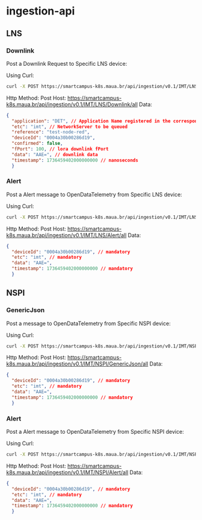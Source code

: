 # ingestion-api

## LNS
### Downlink
Post a Downlink Request to Specific LNS device:

Using Curl:
```bash
curl -X POST https://smartcampus-k8s.maua.br/api/ingestion/v0.1/IMT/LNS/Downlink/all -d '{"application": "DET", "etc": "imt", "reference": "test-node-red", "deviceId": "0004a30b00286d19", "confirmed": false, "fPort": 100, "data": "AAE=", "timestamp": 1736459402000000000}' -H "Content-Type: application/json"
```

Http Method: Post
Host: https://smartcampus-k8s.maua.br/api/ingestion/v0.1/IMT/LNS/Downlink/all
Data:
```json
{
  "application": "DET", // Application Name registered in the corresponding NetworkServer
  "etc": "imt", // NetworkServer to be queued
  "reference": "test-node-red", 
  "deviceId": "0004a30b00286d19", 
  "confirmed": false,
  "fPort": 100, // lora downlink fPort
  "data": "AAE=", // downlink data
  "timestamp": 1736459402000000000 // nanoseconds
  }
```

### Alert
Post a Alert message to OpenDataTelemetry from Specific LNS device:

Using Curl:
```bash
curl -X POST https://smartcampus-k8s.maua.br/api/ingestion/v0.1/IMT/LNS/Alert/all -d '{"machine": "Masak", "deviceId": "0004a30b00286d19", "etc": "imt", "data": "AAE=", "timestamp": 1736459402000000000}' -H "Content-Type: application/json"
```

Http Method: Post
Host: https://smartcampus-k8s.maua.br/api/ingestion/v0.1/IMT/LNS/Alert/all
Data:
```json
{
  "deviceId": "0004a30b00286d19", // mandatory
  "etc": "imt", // mandatory
  "data": "AAE=", 
  "timestamp": 1736459402000000000 // mandatory
  }
```

## NSPI
### GenericJson
Post a message to OpenDataTelemetry from Specific NSPI device:

Using Curl:
```bash
curl -X POST https://smartcampus-k8s.maua.br/api/ingestion/v0.1/IMT/NSPI/GenericJson/all -d '{"machine": "Masak", "deviceId": "0004a30b00286d19", "etc": "imt", "data": "AAE=", "timestamp": 1736459402000000000}' -H "Content-Type: application/json"
```

Http Method: Post
Host: https://smartcampus-k8s.maua.br/api/ingestion/v0.1/IMT/NSPI/GenericJson/all
Data:
```json
{
  "deviceId": "0004a30b00286d19", // mandatory
  "etc": "imt", // mandatory
  "data": "AAE=", 
  "timestamp": 1736459402000000000 // mandatory
  }
```

### Alert
Post a Alert message to OpenDataTelemetry from Specific NSPI device:

Using Curl:
```bash
curl -X POST https://smartcampus-k8s.maua.br/api/ingestion/v0.1/IMT/NSPI/Alert/all -d '{"machine": "Masak", "deviceId": "0004a30b00286d19", "etc": "imt", "data": "AAE=", "timestamp": 1736459402000000000}' -H "Content-Type: application/json"
```

Http Method: Post
Host: https://smartcampus-k8s.maua.br/api/ingestion/v0.1/IMT/NSPI/Alert/all
Data:
```json
{
  "deviceId": "0004a30b00286d19", // mandatory
  "etc": "imt", // mandatory
  "data": "AAE=", 
  "timestamp": 1736459402000000000 // mandatory
  }
```